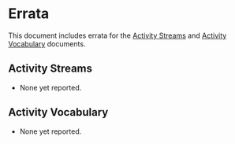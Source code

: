 Errata
======

This document includes errata for the [Activity Streams](https://www.w3.org/TR/activitystreams-core/) and [Activity Vocabulary](https://www.w3.org/TR/activitystreams-vocabulary/) documents.

Activity Streams
----------------

* None yet reported.

Activity Vocabulary
-------------------

* None yet reported.
